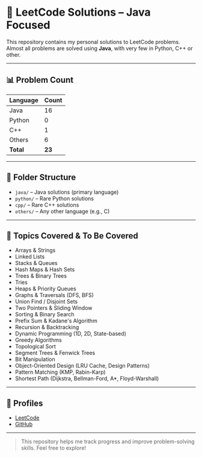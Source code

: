 # 📘 LeetCode Solutions – Java Focused

This repository contains my personal solutions to LeetCode problems.  
Almost all problems are solved using **Java**, with very few in Python, C++ or other.

---

## 📊 Problem Count

| Language | Count |
|----------|-------|
| Java     | 16  |
| Python   | 0  |
| C++      | 1  |
| Others   | 6 |
| **Total** | **23**   |

---

## 📁 Folder Structure

- `java/` – Java solutions (primary language)
- `python/` – Rare Python solutions
- `cpp/` – Rare C++ solutions
- `others/` – Any other language (e.g., C)

---

## 🧠 Topics Covered & To Be Covered

- Arrays & Strings  
- Linked Lists  
- Stacks & Queues  
- Hash Maps & Hash Sets  
- Trees & Binary Trees  
- Tries  
- Heaps & Priority Queues  
- Graphs & Traversals (DFS, BFS)  
- Union Find / Disjoint Sets  
- Two Pointers & Sliding Window  
- Sorting & Binary Search  
- Prefix Sum & Kadane's Algorithm  
- Recursion & Backtracking  
- Dynamic Programming (1D, 2D, State-based)  
- Greedy Algorithms  
- Topological Sort  
- Segment Trees & Fenwick Trees  
- Bit Manipulation  
- Object-Oriented Design (LRU Cache, Design Patterns)  
- Pattern Matching (KMP, Rabin-Karp)  
- Shortest Path (Dijkstra, Bellman-Ford, A*, Floyd-Warshall)

---

## 🔗 Profiles

- [LeetCode](https://leetcode.com/governor_leaf)
- [GitHub](https://github.com/leafycodes)

---

> This repository helps me track progress and improve problem-solving skills. Feel free to explore!
